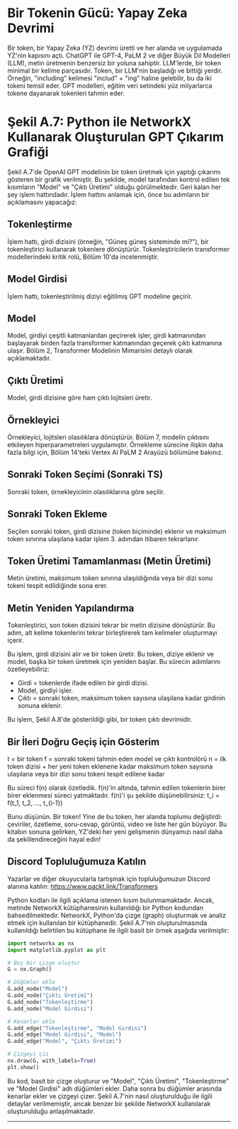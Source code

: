 # Bir Tokenin Gücü: Yapay Zeka Devrimi

Bir token, bir Yapay Zeka (YZ) devrimi üretti ve her alanda ve uygulamada YZ'nin kapısını açtı. ChatGPT ile GPT-4, PaLM 2 ve diğer Büyük Dil Modelleri (LLM), metin üretmenin benzersiz bir yoluna sahiptir. LLM'lerde, bir token minimal bir kelime parçasıdır. Token, bir LLM'nin başladığı ve bittiği yerdir. Örneğin, "including" kelimesi "includ" + "ing" haline gelebilir, bu da iki tokeni temsil eder. GPT modelleri, eğitim veri setindeki yüz milyarlarca tokene dayanarak tokenleri tahmin eder.

# Şekil A.7: Python ile NetworkX Kullanarak Oluşturulan GPT Çıkarım Grafiği

Şekil A.7'de OpenAI GPT modelinin bir token üretmek için yaptığı çıkarımı gösteren bir grafik verilmiştir. Bu şekilde, model tarafından kontrol edilen tek kısımların "Model" ve "Çıktı Üretimi" olduğu görülmektedir. Geri kalan her şey işlem hattındadır. İşlem hattını anlamak için, önce bu adımların bir açıklamasını yapacağız:

## Tokenleştirme
İşlem hattı, girdi dizisini (örneğin, "Güneş güneş sisteminde mi?"), bir tokenleştirici kullanarak tokenlere dönüştürür. Tokenleştiricilerin transformer modellerindeki kritik rolü, Bölüm 10'da incelenmiştir.

## Model Girdisi
İşlem hattı, tokenleştirilmiş diziyi eğitilmiş GPT modeline geçirir.

## Model
Model, girdiyi çeşitli katmanlardan geçirerek işler, girdi katmanından başlayarak birden fazla transformer katmanından geçerek çıktı katmanına ulaşır. Bölüm 2, Transformer Modelinin Mimarisini detaylı olarak açıklamaktadır.

## Çıktı Üretimi
Model, girdi dizisine göre ham çıktı lojitsleri üretir.

## Örnekleyici
Örnekleyici, lojitsleri olasılıklara dönüştürür. Bölüm 7, modelin çıktısını etkileyen hiperparametreleri uygulamıştır. Örnekleme sürecine ilişkin daha fazla bilgi için, Bölüm 14'teki Vertex AI PaLM 2 Arayüzü bölümüne bakınız.

## Sonraki Token Seçimi (Sonraki TS)
Sonraki token, örnekleyicinin olasılıklarına göre seçilir.

## Sonraki Token Ekleme
Seçilen sonraki token, girdi dizisine (token biçiminde) eklenir ve maksimum token sınırına ulaşılana kadar işlem 3. adımdan itibaren tekrarlanır.

## Token Üretimi Tamamlanması (Metin Üretimi)
Metin üretimi, maksimum token sınırına ulaşıldığında veya bir dizi sonu tokeni tespit edildiğinde sona erer.

## Metin Yeniden Yapılandırma
Tokenleştirici, son token dizisini tekrar bir metin dizisine dönüştürür. Bu adım, alt kelime tokenlerini tekrar birleştirerek tam kelimeler oluşturmayı içerir.

Bu işlem, girdi dizisini alır ve bir token üretir. Bu token, diziye eklenir ve model, başka bir token üretmek için yeniden başlar. Bu sürecin adımlarını özetleyebiliriz:
- Girdi = tokenlerde ifade edilen bir girdi dizisi.
- Model, girdiyi işler.
- Çıktı = sonraki token, maksimum token sayısına ulaşılana kadar girdinin sonuna eklenir.

Bu işlem, Şekil A.8'de gösterildiği gibi, bir token çıktı devrimidir.

## Bir İleri Doğru Geçiş için Gösterim
t = bir token
f = sonraki tokeni tahmin eden model ve çıktı kontrolörü
n = ilk token dizisi + her yeni token eklenene kadar maksimum token sayısına ulaşılana veya bir dizi sonu tokeni tespit edilene kadar

Bu süreci f(n) olarak özetledik. f(n)'in altında, tahmin edilen tokenlerin birer birer eklenmesi süreci yatmaktadır. f(n)'i şu şekilde düşünebilirsiniz: 
t_i = f(t_1, t_2, ..., t_{i-1})

Bunu düşünün. Bir token! Yine de bu token, her alanda toplumu değiştirdi: çeviriler, özetleme, soru-cevap, görüntü, video ve liste her gün büyüyor. Bu kitabın sonuna gelirken, YZ'deki her yeni gelişmenin dünyamızı nasıl daha da şekillendireceğini hayal edin!

## Discord Topluluğumuza Katılın
Yazarlar ve diğer okuyucularla tartışmak için topluluğumuzun Discord alanına katılın: https://www.packt.link/Transformers

Python kodları ile ilgili açıklama istenen kısım bulunmamaktadır. Ancak, metinde NetworkX kütüphanesinin kullanıldığı bir Python kodundan bahsedilmektedir. NetworkX, Python'da çizge (graph) oluşturmak ve analiz etmek için kullanılan bir kütüphanedir. Şekil A.7'nin oluşturulmasında kullanıldığı belirtilen bu kütüphane ile ilgili basit bir örnek aşağıda verilmiştir:

```python
import networkx as nx
import matplotlib.pyplot as plt

# Boş bir çizge oluştur
G = nx.Graph()

# Düğümler ekle
G.add_node("Model")
G.add_node("Çıktı Üretimi")
G.add_node("Tokenleştirme")
G.add_node("Model Girdisi")

# Kenarlar ekle
G.add_edge("Tokenleştirme", "Model Girdisi")
G.add_edge("Model Girdisi", "Model")
G.add_edge("Model", "Çıktı Üretimi")

# Çizgeyi çiz
nx.draw(G, with_labels=True)
plt.show()
```

Bu kod, basit bir çizge oluşturur ve "Model", "Çıktı Üretimi", "Tokenleştirme" ve "Model Girdisi" adlı düğümleri ekler. Daha sonra bu düğümler arasında kenarlar ekler ve çizgeyi çizer. Şekil A.7'nin nasıl oluşturulduğu ile ilgili detaylar verilmemiştir, ancak benzer bir şekilde NetworkX kullanılarak oluşturulduğu anlaşılmaktadır.

---

